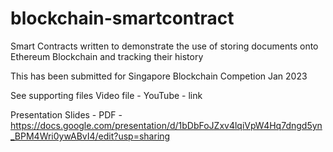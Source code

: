 # blockchain-smartcontract
Smart Contracts written to demonstrate the use of storing documents onto Ethereum Blockchain and tracking their history

This has been submitted for Singapore Blockchain Competion Jan 2023

See supporting files 
Video file - YouTube - link 

Presentation Slides - PDF - https://docs.google.com/presentation/d/1bDbFoJZxv4lqiVpW4Hq7dngd5yn_BPM4Wri0ywABvI4/edit?usp=sharing



